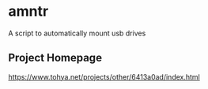 # amntr
A script to automatically mount usb drives

## Project Homepage
https://www.tohya.net/projects/other/6413a0ad/index.html
